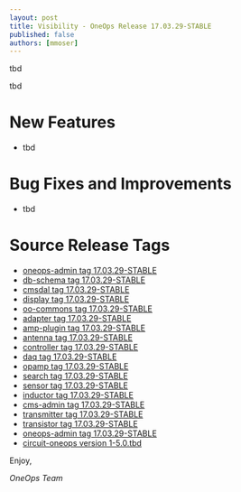 ```yaml
---
layout: post
title: Visibility - OneOps Release 17.03.29-STABLE
published: false
authors: [mmoser]
---
```


tbd

<!--more-->

tbd 

# New Features

* tbd

# Bug Fixes and Improvements

* tbd

# Source Release Tags

- [oneops-admin tag 17.03.29-STABLE](https://github.com/oneops/oneops-admin/tree/17.03.29-STABLE)
- [db-schema tag 17.03.29-STABLE](https://github.com/oneops/db-schema/tree/17.03.29-STABLE)
- [cmsdal tag 17.03.29-STABLE](https://github.com/oneops/cmsdal/tree/17.03.29-STABLE)
- [display tag 17.03.29-STABLE](https://github.com/oneops/display/tree/17.03.29-STABLE)
- [oo-commons tag 17.03.29-STABLE](https://github.com/oneops/oo-commons/tree/17.03.29-STABLE)
- [adapter tag 17.03.29-STABLE](https://github.com/oneops/adapter/tree/17.03.29-STABLE)
- [amp-plugin tag 17.03.29-STABLE](https://github.com/oneops/amq-plugin/tree/17.03.29-STABLE)
- [antenna tag 17.03.29-STABLE](https://github.com/oneops/antenna/tree/17.03.29-STABLE)
- [controller tag 17.03.29-STABLE](https://github.com/oneops/controller/tree/17.03.29-STABLE)
- [daq tag 17.03.29-STABLE](https://github.com/oneops/daq/tree/17.03.29-STABLE)
- [opamp tag 17.03.29-STABLE](https://github.com/oneops/opamp/tree/17.03.29-STABLE)
- [search tag 17.03.29-STABLE](https://github.com/oneops/search/tree/17.03.29-STABLE)
- [sensor tag 17.03.29-STABLE](https://github.com/oneops/sensor/tree/17.03.29-STABLE)
- [inductor tag 17.03.29-STABLE](https://github.com/oneops/inductor/tree/17.03.29-STABLE)
- [cms-admin tag 17.03.29-STABLE](https://github.com/oneops/cms-admin/tree/17.03.29-STABLE)
- [transmitter tag 17.03.29-STABLE](https://github.com/oneops/transmitter/tree/17.03.29-STABLE)
- [transistor tag 17.03.29-STABLE](https://github.com/oneops/transistor/tree/17.03.29-STABLE)
- [oneops-admin tag 17.03.29-STABLE](https://github.com/oneops/oneops-admin/tree/17.03.29-STABLE)
- [circuit-oneops version 1-5.0.tbd](https://github.com/oneops/circuit-oneops-1/releases/tag/circuit-oneops-1-5.0.tbd)

Enjoy,

_OneOps Team_
